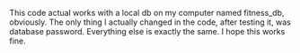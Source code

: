 This code actual works with a local db on my computer named fitness_db, obviously. The only thing I actually changed in the code, after testing it, was database password. Everything else is exactly the same. I hope this works fine.